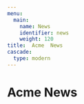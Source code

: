 ```yaml
---
menu:
  main:
    name: News
    identifier: news
    weight: 120
title:  Acme  News
cascade:
  type: modern
---
```

# Acme  News


